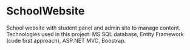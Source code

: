 SchoolWebsite
=============

School website with student panel and admin site to manage content.
Technologies used in this project: MS SQL database, Entity Framework (code first approach), ASP.NET MVC, Boostrap.
